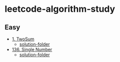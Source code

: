 # leetcode-algorithm-study

## Easy
* [1. TwoSum](https://leetcode.com/problems/two-sum/submissions/)
    * [solution-folder](https://github.com/Rachel4858/leetcode-algorithm-study/tree/master/twoSum)
* [136. Single Number](https://leetcode.com/problems/single-number/description/)
    * [solution-folder](https://github.com/Rachel4858/leetcode-algorithm-study/tree/master/singleNumber)
